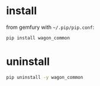 
# install

from gemfury with `~/.pip/pip.conf`:

``` bash
pip install wagon_common
```

# uninstall

``` bash
pip uninstall -y wagon_common
```

